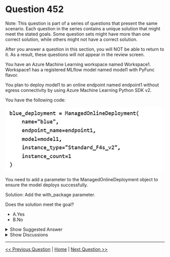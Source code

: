 # Question 452

Note: This question is part of a series of questions that present the same scenario. Each question in the series contains a unique solution that might meet the stated goals. Some question sets might have more than one correct solution, while others might not have a correct solution.

After you answer a question in this section, you will NOT be able to return to it. As a result, these questions will not appear in the review screen.

You have an Azure Machine Learning workspace named Workspace1. Workspace1 has a registered MLflow model named model1 with PyFunc flavor.

You plan to deploy model1 to an online endpoint named endpoint1 without egress connectivity by using Azure Machine Learning Python SDK v2.

You have the following code:

![Question Image](../images/q452_q_image571.png)

You need to add a parameter to the ManagedOnlineDeployment object to ensure the model deploys successfully.

Solution: Add the with_package parameter.

Does the solution meet the goal?

- A.Yes
- B.No

<details>
  <summary>Show Suggested Answer</summary>

<strong>A</strong><br>

</details>

<details>
  <summary>Show Discussions</summary>

<blockquote><p><strong>astone42</strong> <code>(Sat 11 Jan 2025 07:18)</code> - <em>Upvotes: 1</em></p><p>&quot;Workspaces without public network access: Before you can deploy MLflow models to online endpoints without egress connectivity, you have to package the models (preview). By using model packaging, you can avoid the need for an internet connection, which Azure Machine Learning would otherwise require to dynamically install necessary Python packages for the MLflow models.&quot;</p></blockquote>
<blockquote><p><strong>Ben999</strong> <code>(Sun 29 Dec 2024 04:57)</code> - <em>Upvotes: 1</em></p><p>without egress connectivity
blue_deployment = ManagedOnlineDeployment(
    name=&quot;blue&quot;,
    endpoint_name=endpoint_name,
    model=model,
    instance_type=&quot;Standard_F4s_v2&quot;,
    instance_count=1,
    with_package=True,
)</p></blockquote>
<blockquote><p><strong>D0ktor</strong> <code>(Thu 14 Nov 2024 00:03)</code> - <em>Upvotes: 1</em></p><p>No param called like that</p></blockquote>
<blockquote><p><strong>D0ktor</strong> <code>(Mon 18 Nov 2024 19:20)</code> - <em>Upvotes: 1</em></p><p>My fault, the answer is yes, due to &quot;egress connectivity&quot; requirement</p></blockquote>
<blockquote><p><strong>f2a9aa5</strong> <code>(Fri 28 Jun 2024 10:04)</code> - <em>Upvotes: 3</em></p><p>A.

To deploy an MLflow model to an online endpoint in Azure Machine Learning without egress connectivity, you can use model packaging. Here’s how:

First, ensure that your workspace has no public network access.
Package your MLflow model using the --with-package flag:

az ml online-deployment create --with-package --endpoint-name $ENDPOINT_NAME -f blue-deployment.yml --all-traffic

Replace $ENDPOINT_NAME with your desired endpoint name.

This approach allows you to avoid the need for an internet connection while deploying MLflow models.

https://learn.microsoft.com/en-us/azure/machine-learning/how-to-deploy-mlflow-models-online-endpoints?view=azureml-api-2&amp;tabs=cli</p></blockquote>

<blockquote><p><strong>cryodax</strong> <code>(Sat 15 Jun 2024 19:35)</code> - <em>Upvotes: 3</em></p><p>The ManagedOnlineDeployment class requires the following parameters:

name: str: Name of the deployment resource.
model: str | Model | None: Model entity for the endpoint deployment, defaults to None.
code_configuration: CodeConfiguration | None: Code Configuration, defaults to None.
environment: str | Environment | None: Environment entity for the endpoint deployment, defaults to None.
These are the minimum required parameters to create an instance of the ManagedOnlineDeployment class. All other parameters are optional and have default values. Please note that while model, code_configuration, and environment are optional in the constructor, they are typically necessary for a successful deployment. If not provided in the constructor, they should be set before deployment.</p></blockquote>

<blockquote><p><strong>cryodax</strong> <code>(Sat 15 Jun 2024 19:32)</code> - <em>Upvotes: 1</em></p><p>Sorry, scoring_script is optional. Copilot response:

When using the ManagedOnlineDeployment class with the pyfunc flavor, the parameters remain the same. However, the model and code_configuration parameters are particularly important:

model: str | Model | None: This should be an instance of mlflow.pyfunc.PyFuncModel or the URI of the model saved with mlflow.pyfunc.save_model1.
code_configuration: CodeConfiguration | None: This should be an instance of CodeConfiguration where the code_flavor is set to pyfunc.</p></blockquote>

<blockquote><p><strong>D0ktor</strong> <code>(Mon 18 Nov 2024 19:25)</code> - <em>Upvotes: 1</em></p><p>https://learn.microsoft.com/en-us/python/api/azure-ai-ml/azure.ai.ml.entities.managedonlinedeployment?view=azure-python
Scoring script is not optional</p></blockquote>
<blockquote><p><strong>cryodax</strong> <code>(Sat 15 Jun 2024 19:22)</code> - <em>Upvotes: 2</em></p><p>B. No
Scoring script is a requirement for managedonlinedeployment</p></blockquote>

</details>

---

[<< Previous Question](question_451.md) | [Home](../index.md) | [Next Question >>](question_453.md)
